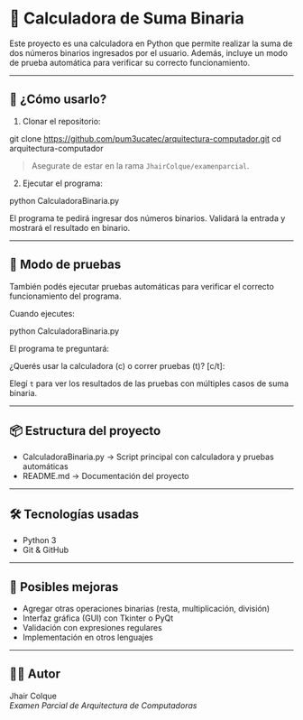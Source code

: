 # 🧮 Calculadora de Suma Binaria

Este proyecto es una calculadora en Python que permite realizar la suma de dos números binarios ingresados por el usuario. Además, incluye un modo de prueba automática para verificar su correcto funcionamiento.

---

## 🚀 ¿Cómo usarlo?

1. Clonar el repositorio:

git clone https://github.com/pum3ucatec/arquitectura-computador.git cd arquitectura-computador


> Asegurate de estar en la rama `JhairColque/examenparcial`.

2. Ejecutar el programa:

python CalculadoraBinaria.py

El programa te pedirá ingresar dos números binarios. Validará la entrada y mostrará el resultado en binario.

---

## 🧪 Modo de pruebas

También podés ejecutar pruebas automáticas para verificar el correcto funcionamiento del programa.

Cuando ejecutes:

python CalculadoraBinaria.py

El programa te preguntará:

¿Querés usar la calculadora (c) o correr pruebas (t)? [c/t]:

Elegí `t` para ver los resultados de las pruebas con múltiples casos de suma binaria.

---

## 📦 Estructura del proyecto

- CalculadoraBinaria.py     → Script principal con calculadora y pruebas automáticas  
- README.md                 → Documentación del proyecto

---

## 🛠️ Tecnologías usadas

- Python 3  
- Git & GitHub

---

## 🧠 Posibles mejoras

- Agregar otras operaciones binarias (resta, multiplicación, división)  
- Interfaz gráfica (GUI) con Tkinter o PyQt  
- Validación con expresiones regulares  
- Implementación en otros lenguajes

---

## 👨‍💻 Autor

Jhair Colque  
_Examen Parcial de Arquitectura de Computadoras_
